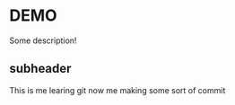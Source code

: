# DEMO

Some description!

## subheader

This is me learing git
now me  making some sort of commit 
